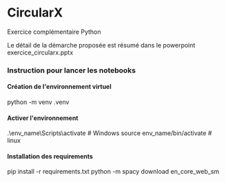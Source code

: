 # CircularX
Exercice complémentaire Python

Le détail de la démarche proposée est résumé dans le powerpoint exercice_circularx.pptx

### Instruction pour lancer les notebooks 
#### Création de l'environnement virtuel
python -m venv .venv

#### Activer l'environnement
.\env_name\Scripts\activate # Windows
source env_name/bin/activate # linux

#### Installation des requirements
pip install -r requirements.txt
python -m spacy download en_core_web_sm
